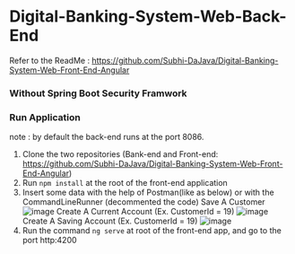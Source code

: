 # Digital-Banking-System-Web-Back-End
Refer to the ReadMe : https://github.com/Subhi-DaJava/Digital-Banking-System-Web-Front-End-Angular
### Without Spring Boot Security Framwork 
### Run Application
note : by default the back-end runs at the port 8086. 

1) Clone the two repositories (Bank-end and Front-end: https://github.com/Subhi-DaJava/Digital-Banking-System-Web-Front-End-Angular)
2) Run `npm install` at the root of the front-end application
3) Insert some data with the help of Postman(like as below) or with the CommandLineRunner (decommented the code) 
Save A Customer
![image](https://user-images.githubusercontent.com/90509456/199011077-214e9995-e8b0-4b60-be98-ff0f6e5c19e7.png)
Create A Current Account (Ex. CustomerId = 19)
![image](https://user-images.githubusercontent.com/90509456/199010981-b9c05ea9-9ad4-4a33-ab1b-e494da793fc0.png)
Create A Saving Account (Ex. CustomerId = 19)
![image](https://user-images.githubusercontent.com/90509456/199011737-1c6bb0c4-49f0-4787-a70f-e86148bd808a.png)
4) Run the command `ng serve` at root of the front-end app, and go to the port http:4200
